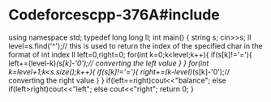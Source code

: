 # Codeforcescpp-376A#include <iostream>
using namespace std;
typedef long long ll;
int main() {
    string s;
    cin>>s;
    ll level=s.find('^');// this is used to return the index of the specified char in the format of int index
    ll left=0,right=0;
    for(int k=0;k<level;k++){
        if(s[k]!='='){
            left+=(level-k)*(s[k]-'0');// converting the left value
        }
    }
    for(int k=level+1;k<s.size();k++){
        if(s[k]!='='){
            right+=(k-level)*(s[k]-'0');// converting the right value
        }
    }
    if(left==right)cout<<"balance";
    else if(left>right)cout<<"left";
    else cout<<"right";
	return 0;
}
